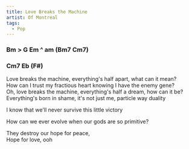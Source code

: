 ```yaml
---
title: Love Breaks the Machine
artist: Of Montreal
tags: 
  - Pop
---
```


### Bm > G Em ^ am (Bm7 Cm7) 
### Cm7 Eb (F#) 

Love breaks the machine, everything's half apart, what can it mean?  
How can I trust my fractious heart knowing I have the enemy gene?  
Oh, love breaks the machine, everything's half a dream, how can it be?  
Everything's born in shame, it's not just me, particle way duality  
  
I know that we'll never survive this little victory  

How can we ever evolve when our gods are so primitive?  
  
They destroy our hope for peace,  
Hope for love, ooh
